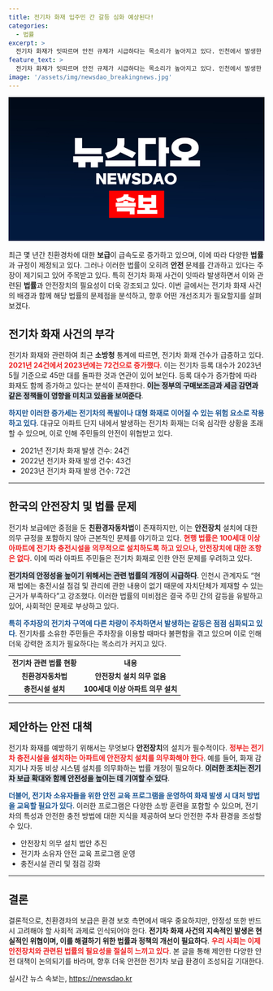 ```yaml
---
title: 전기차 화재 입주민 간 갈등 심화 예상된다!
categories:
  - 법률
excerpt: >
  전기차 화재가 잇따르며 안전 규제가 시급하다는 목소리가 높아지고 있다. 인천에서 발생한 화재 사건을 계기로, 친환경차 보급에 집중된 법률의 개선 필요성이 대두되며 주민 갈등도 심화되고 있다.
feature_text: >
  전기차 화재가 잇따르며 안전 규제가 시급하다는 목소리가 높아지고 있다. 인천에서 발생한 화재 사건을 계기로, 친환경차 보급에 집중된 법률의 개선 필요성이 대두되며 주민 갈등도 심화되고 있다.
image: '/assets/img/newsdao_breakingnews.jpg'
---
```


<p><img src="/assets/img/newsdao_breakingnews.jpg" alt="bookingtag 속보" /></p>

<p data-ke-size="size16">최근 몇 년간 친환경차에 대한 <b>보급</b>이 급속도로 증가하고 있으며, 이에 따라 다양한 <b>법률</b>과 규정이 제정되고 있다. 그러나 이러한 법률이 오히려 <b>안전</b> 문제를 간과하고 있다는 주장이 제기되고 있어 주목받고 있다. 특히 전기차 화재 사건이 잇따라 발생하면서 이와 관련된 <b>법률</b>과 안전장치의 필요성이 더욱 강조되고 있다. 이번 글에서는 전기차 화재 사건의 배경과 함께 해당 법률의 문제점을 분석하고, 향후 어떤 개선조치가 필요할지를 살펴보겠다.</p>

<h2 data-ke-size="size26">전기차 화재 사건의 부각</h2>

<p data-ke-size="size16">전기차 화재와 관련하여 최근 <b>소방청</b> 통계에 따르면, 전기차 화재 건수가 급증하고 있다. <b><span style="color: #ee2323;">2021년 24건에서 2023년에는 72건으로 증가했다</span></b>. 이는 전기차 등록 대수가 2023년 5월 기준으로 45만 대를 돌파한 것과 연관이 있어 보인다. 등록 대수가 증가함에 따라 화재도 함께 증가하고 있다는 분석이 존재한다. <b><span style="background-color: #21538527;">이는 정부의 구매보조금과 세금 감면과 같은 정책들이 영향을 미치고 있음을 보여준다</span></b>.</p>

<p><b><span style="color: #1a5490;">하지만 이러한 증가세는 전기차의 폭발이나 대형 화재로 이어질 수 있는 위험 요소로 작용하고 있다</span></b>. 대규모 아파트 단지 내에서 발생하는 전기차 화재는 더욱 심각한 상황을 초래할 수 있으며, 이로 인해 주민들의 안전이 위협받고 있다. </p>

<ul>
<li>2021년 전기차 화재 발생 건수: 24건</li>
<li>2022년 전기차 화재 발생 건수: 43건</li>
<li>2023년 전기차 화재 발생 건수: 72건</li>
</ul>

<hr>

<h2 data-ke-size="size26">한국의 안전장치 및 법률 문제</h2>

<p data-ke-size="size16">전기차 보급에만 중점을 둔 <b>친환경자동차법</b>이 존재하지만, 이는 <b>안전장치</b> 설치에 대한 의무 규정을 포함하지 않아 근본적인 문제를 야기하고 있다. <b><span style="color: #ee2323;">현행 법률은 100세대 이상 아파트에 전기차 충전시설을 의무적으로 설치하도록 하고 있으나, 안전장치에 대한 조항은 없다</span></b>. 이에 따라 아파트 주민들은 전기차 화재로 인한 안전 문제를 우려하고 있다.</p>

<p><b><span style="background-color: #21538527;">전기차의 안정성을 높이기 위해서는 관련 법률의 개정이 시급하다</span></b>. 인천시 관계자도 “현재 법에는 충전시설 점검 및 관리에 관한 내용이 없기 때문에 자치단체가 제재할 수 있는 근거가 부족하다”고 강조했다. 이러한 법률의 미비점은 결국 주민 간의 갈등을 유발하고 있어, 사회적인 문제로 부상하고 있다. </p>

<p><b><span style="color: #1a5490;">특히 주차장의 전기차 구역에 다른 차량이 주차하면서 발생하는 갈등은 점점 심화되고 있다</span></b>. 전기차를 소유한 주민들은 주차장을 이용할 때마다 불편함을 겪고 있으며 이로 인해 더욱 강력한 조치가 필요하다는 목소리가 커지고 있다. </p>

<table style="width: 100%;">
<tr>
<th style="text-align: center;">전기차 관련 법률 현황</th>
<th style="text-align: center;">내용</th>
</tr>
<tr>
<td style="text-align: center; height: 17px;"><b>친환경자동차법</b></td>
<td style="text-align: center; height: 17px;"><b>안전장치 설치 의무 없음</b></td>
</tr>
<tr>
<td style="text-align: center; height: 17px;"><b>충전시설 설치</b></td>
<td style="text-align: center; height: 17px;"><b>100세대 이상 아파트 의무 설치</b></td>
</tr>
</table>

<hr>

<h2 data-ke-size="size26">제안하는 안전 대책</h2>

<p data-ke-size="size16">전기차 화재를 예방하기 위해서는 무엇보다 <b>안전장치</b>의 설치가 필수적이다. <b><span style="color: #ee2323;">정부는 전기차 충전시설을 설치하는 아파트에 안전장치 설치를 의무화해야 한다</span></b>. 예를 들어, 화재 감지기나 자동 비상 시스템 설치를 의무화하는 법률 개정이 필요하다. <b><span style="background-color: #21538527;">이러한 조치는 전기차 보급 확대와 함께 안전성을 높이는 데 기여할 수 있다</span></b>.</p>

<p><b><span style="color: #1a5490;">더불어, 전기차 소유자들을 위한 안전 교육 프로그램을 운영하여 화재 발생 시 대처 방법을 교육할 필요가 있다</span></b>. 이러한 프로그램은 다양한 소방 훈련을 포함할 수 있으며, 전기차의 특성과 안전한 충전 방법에 대한 지식을 제공하여 보다 안전한 주차 환경을 조성할 수 있다. </p>

<ul>
<li>안전장치 의무 설치 법안 추진</li>
<li>전기차 소유자 안전 교육 프로그램 운영</li>
<li>충전시설 관리 및 점검 강화</li>
</ul>

<hr>

<h2 data-ke-size="size26">결론</h2>

<p data-ke-size="size16">결론적으로, 친환경차의 보급은 환경 보호 측면에서 매우 중요하지만, 안정성 또한 반드시 고려해야 할 사회적 과제로 인식되어야 한다. <b>전기차 화재 사건의 지속적인 발생은 현실적인 위협이며, 이를 해결하기 위한 법률과 정책의 개선이 필요하다</b>. <b><span style="color: #ee2323;">우리 사회는 이제 안전장치와 관련된 법률의 필요성을 절실히 느끼고 있다</span></b>. 본 글을 통해 제안한 다양한 안전 대책이 논의되기를 바라며, 향후 더욱 안전한 전기차 보급 환경이 조성되길 기대한다.</p>
실시간 뉴스 속보는, <a href="https://newsdao.kr" rel="dofollow">https://newsdao.kr</a>


